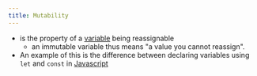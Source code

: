 ```yaml
---
title: Mutability
---
```


- is the property of a [variable](./Variables.md) being reassignable
  - an immutable variable thus means "a value you cannot reassign".
- An example of this is the difference between declaring variables using `let` and `const` in [Javascript](../Languages/Javascript.md)
